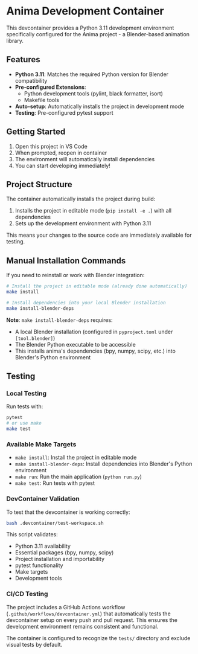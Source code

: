# Anima Development Container

This devcontainer provides a Python 3.11 development environment specifically configured for the Anima project - a Blender-based animation library.

## Features

- **Python 3.11**: Matches the required Python version for Blender compatibility
- **Pre-configured Extensions**: 
  - Python development tools (pylint, black formatter, isort)
  - Makefile tools
- **Auto-setup**: Automatically installs the project in development mode
- **Testing**: Pre-configured pytest support

## Getting Started

1. Open this project in VS Code
2. When prompted, reopen in container
3. The environment will automatically install dependencies
4. You can start developing immediately!

## Project Structure

The container automatically installs the project during build:
1. Installs the project in editable mode (`pip install -e .`) with all dependencies
2. Sets up the development environment with Python 3.11

This means your changes to the source code are immediately available for testing.

## Manual Installation Commands

If you need to reinstall or work with Blender integration:

```bash
# Install the project in editable mode (already done automatically)
make install

# Install dependencies into your local Blender installation
make install-blender-deps
```

**Note**: `make install-blender-deps` requires:
- A local Blender installation (configured in `pyproject.toml` under `[tool.blender]`)
- The Blender Python executable to be accessible
- This installs anima's dependencies (bpy, numpy, scipy, etc.) into Blender's Python environment

## Testing

### Local Testing
Run tests with:
```bash
pytest
# or use make
make test
```

### Available Make Targets
- `make install`: Install the project in editable mode
- `make install-blender-deps`: Install dependencies into Blender's Python environment
- `make run`: Run the main application (`python run.py`)
- `make test`: Run tests with pytest

### DevContainer Validation
To test that the devcontainer is working correctly:
```bash
bash .devcontainer/test-workspace.sh
```

This script validates:
- Python 3.11 availability
- Essential packages (bpy, numpy, scipy)
- Project installation and importability
- pytest functionality
- Make targets
- Development tools

### CI/CD Testing
The project includes a GitHub Actions workflow (`.github/workflows/devcontainer.yml`) that automatically tests the devcontainer setup on every push and pull request. This ensures the development environment remains consistent and functional.

The container is configured to recognize the `tests/` directory and exclude visual tests by default.
